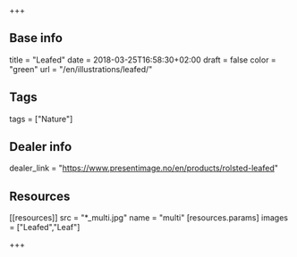 +++

## Base info
title = "Leafed"
date = 2018-03-25T16:58:30+02:00
draft = false
color = "green"
url = "/en/illustrations/leafed/"

## Tags
tags = ["Nature"]

## Dealer info
dealer_link = "https://www.presentimage.no/en/products/rolsted-leafed"

## Resources
[[resources]]
  src = "*_multi.jpg"
  name = "multi"
 [resources.params]
    images = ["Leafed","Leaf"]

+++

